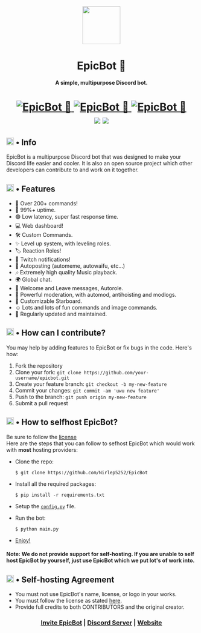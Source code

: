 <h2 align="center">
  <img src="https://cdn.discordapp.com/attachments/859335247547990026/872115930484842496/epicbot_circle.png" height='100px' width='100px'>
</h2>

<h1 align="center">EpicBot 🏅</h1>
<h4 align="center">A simple, multipurpose Discord bot.</h4>

<h1 align="center">
  <a href="https://top.gg/bot/751100444188737617">
      <img src="https://top.gg/api/widget/status/751100444188737617.svg" alt="EpicBot 🏅" />
  </a>
  <a href="https://top.gg/bot/751100444188737617">
      <img src="https://top.gg/api/widget/servers/751100444188737617.svg" alt="EpicBot 🏅" />
  </a>
  <a href="https://top.gg/bot/751100444188737617">
      <img src="https://top.gg/api/widget/upvotes/751100444188737617.svg" alt="EpicBot 🏅" />
  </a><br>
  <img src="https://img.shields.io/badge/discord.py-2.0-blue?style=flat" />
  <img src="https://img.shields.io/badge/Python-3.9-green?style=flat&logo=python" />
</h1>

<h2><img src="https://cdn.discordapp.com/emojis/766498653753049109.png?v=1" height="20px"> • Info</h2>

<p>EpicBot is a multipurpose Discord bot that was designed to make your Discord life easier and cooler. It is also an open source project which other developers can contribute to and work on it together.</p>

<h2><img src="https://cdn.discordapp.com/emojis/818758128329556018.gif?v=1" height="20px"> • Features</h2>
<ul>
  <li>📌 Over 200+ commands!</li>
  <li>🔼 99%+ uptime.</li>
  <li>🟢 Low latency, super fast response time.</li>
  <li>💻 Web dashboard!</li>
  <li>🛠️ Custom Commands.</li>
  <li>✨ Level up system, with leveling roles.</li>
  <li>🏷️ Reaction Roles!</li>
  <li>🏓 Twitch notifications!</li>
  <li>📨 Autoposting (automeme, autowaifu, etc...)</li>
  <li>🎶 Extremely high quality Music playback.</li>
  <li>🌍 Global chat.</li>
  <li>🎊 Welcome and Leave messages, Autorole.</li>
  <li>🔨 Powerful moderation, with automod, antihoisting and modlogs.</li>
  <li>🌟 Customizable Starboard.</li>
  <li>☺️ Lots and lots of fun commands and image commands.</li>
  <li>🎀 Regularly updated and maintained.</li>
</ul>

</ul>

<h2><img src="https://cdn.discordapp.com/emojis/791817532901949440.png?v=1" height="20px"> • How can I contribute?</h2>
<p>You may help by adding features to EpicBot or fix bugs in the code. Here's how:</p>
<ol>
  <li>Fork the repository</li>
  <li>Clone your fork: <code>git clone https://github.com/your-username/epicbot.git</code></li>
  <li>Create your feature branch: <code>git checkout -b my-new-feature</code></li>
  <li>Commit your changes: <code>git commit -am 'uwu new feature'</code></li>
  <li>Push to the branch: <code>git push origin my-new-feature</code></li>
  <li>Submit a pull request</li>
</ol>

<h2><img src="https://cdn.discordapp.com/emojis/585956493392871424.png?v=1" height="20px"> • How to selfhost EpicBot?</h2>

Be sure to follow the [license](https://github.com/Nirlep5252/EpicBot/blob/main/LICENSE.md) <br>
Here are the steps that you can follow to sefhost EpicBot which would work with <b>most</b> hosting providers:

- Clone the repo: <br>

    ```
    $ git clone https://github.com/Nirlep5252/EpicBot 
    ```
- Install all the required packages: <br>

    ```
    $ pip install -r requirements.txt 
    ```
- Setup the [`config.py`](https://github.com/Nirlep5252/EpicBot/blob/main/other/CONFIG.md) file.
- Run the bot: <br>

    ```
    $ python main.py 
    ```
- [Enjoy!](https://discord.gg/Zj7h8Fp)

<h4><b>Note:</b> We do not provide support for self-hosting. If you are unable to self host EpicBot by yourself, just use EpicBot which we put lot's of work into.</h4>

<h2><img src="https://cdn.discordapp.com/emojis/787059013942509609.png?v=1" height="20px"> • Self-hosting Agreement</h2>

- You must not use EpicBot's name, license, or logo in your works.
- You must follow the license as stated [here](https://github.com/Nirlep5252/EpicBot/blob/main/LICENSE.md).
- Provide full credits to both CONTRIBUTORS and the original creator.

<h3 align="center"><a href="https://discord.com/oauth2/authorize?client_id=751100444188737617&scope=bot&permissions=2146958847">Invite EpicBot</a> | <a href="https://discord.gg/Zj7h8Fp">Discord Server</a> | <a href="https://epic-bot.com">Website</a></h3>
